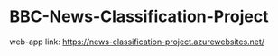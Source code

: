 # BBC-News-Classification-Project

web-app link: https://news-classification-project.azurewebsites.net/
